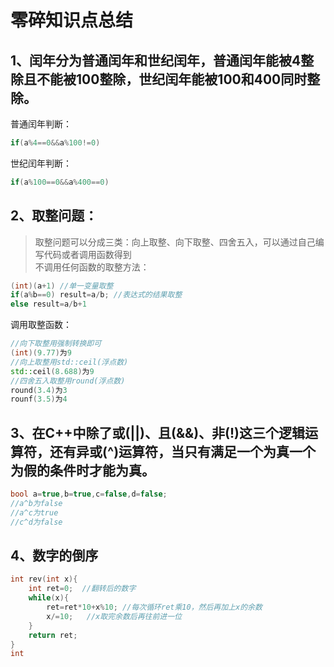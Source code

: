 # 零碎知识点总结
## 1、闰年分为普通闰年和世纪闰年，普通闰年能被4整除且不能被100整除，世纪闰年能被100和400同时整除。<br>
 普通闰年判断：<br>
```c++
if(a%4==0&&a%100!=0)
```
 世纪闰年判断：<br>
```c++
if(a%100==0&&a%400==0)
```
## 2、取整问题：<br>
 >取整问题可以分成三类：向上取整、向下取整、四舍五入，可以通过自己编写代码或者调用函数得到<br>
 不调用任何函数的取整方法：<br>
 ```c++
(int)(a+1) //单一变量取整
if(a%b==0) result=a/b; //表达式的结果取整
else result=a/b+1
```
调用取整函数：<br>
```c++
//向下取整用强制转换即可
(int)(9.77)为9
//向上取整用std::ceil(浮点数)
std::ceil(8.688)为9
//四舍五入取整用round(浮点数)
round(3.4)为3
rounf(3.5)为4
```
## 3、在C++中除了或(||)、且(&&)、非(!)这三个逻辑运算符，还有异或(^)运算符，当只有满足一个为真一个为假的条件时才能为真。
```c++
bool a=true,b=true,c=false,d=false;
//a^b为false
//a^c为true
//c^d为false
```
## 4、数字的倒序
```c++
int rev(int x){
	int ret=0;  //翻转后的数字 
	while(x){
		ret=ret*10+x%10; //每次循环ret乘10，然后再加上x的余数 
		x/=10;   //x取完余数后再往前进一位 
	}
	return ret;
}
int
```
